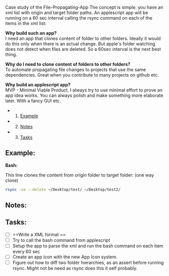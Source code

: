 Case study of the File-Propagating-App<!--more--> The concept is simple. you have an xml list with origin and target folder paths. An applescript app will be running on a 60 sec interval calling the rsync command on each of the items in the xml list:

**Why build such an app?**  
I need an app that clones content of folder to other folders. Ideally it would do this only when there is an actual change. But apple's folder watching does not detect when files are deleted. So a 60sec interval is the next best thing. 

**Why do I need to clone content of folders to other folders?**   
To automate propagating file changes to projects that use the same dependencies. Great when you contribute to many projects on github etc. 

**Why build an applescript app?**  
MVP - Minimal Viable Product. I always try to use minimal effort to prove an app idea works. You can always polish and make something more elaborate later. With a fancy GUI etc. 
 
- 1. [Example](#example) 
- 2. [Notes](#notes) 
- 3. [Tasks](#tasks) 

## Example:

**Bash:**  
  
This line clones the content from origin folder to target folder: (one way clone)

```bash
rsync -va --delete ~/Desktop/test/ ~/Desktop/test2/
```

## Notes:


## Tasks:


- [ ] ==Write a XML format ==
- [ ] Try to call the bash command from applescript
- [ ] Setup the app to parse the xml and run the bash command on each item every 60 sec
- [ ] Create an app icon with the new App Icon system. 
- [ ] Figure out how to diff two folder hierarchies, as an assert before running rsync. Might not be need as rsync does this it self probably. 